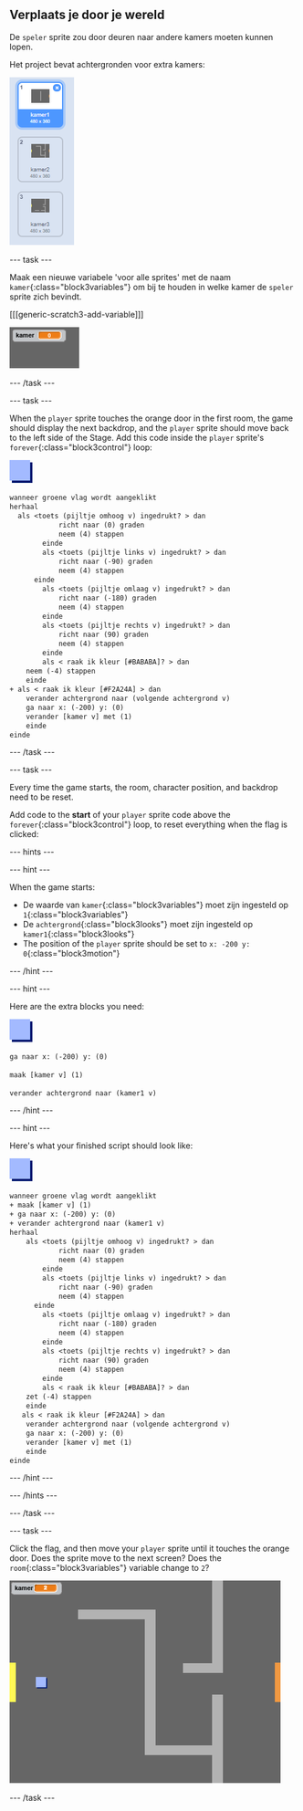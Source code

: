 ## Verplaats je door je wereld

De `speler` sprite zou door deuren naar andere kamers moeten kunnen lopen.

Het project bevat achtergronden voor extra kamers:

![screenshot](images/world-backdrops.png)

\--- task \---

Maak een nieuwe variabele 'voor alle sprites' met de naam `kamer`{:class="block3variables"} om bij te houden in welke kamer de `speler` sprite zich bevindt.

[[[generic-scratch3-add-variable]]]

![screenshot](images/world-room.png)

\--- /task \---

\--- task \---

When the `player` sprite touches the orange door in the first room, the game should display the next backdrop, and the `player` sprite should move back to the left side of the Stage. Add this code inside the `player` sprite's `forever`{:class="block3control"} loop:

![player](images/player.png)

```blocks3
wanneer groene vlag wordt aangeklikt
herhaal 
  als <toets (pijltje omhoog v) ingedrukt? > dan
            richt naar (0) graden
            neem (4) stappen
        einde
        als <toets (pijltje links v) ingedrukt? > dan
            richt naar (-90) graden
            neem (4) stappen
      einde
        als <toets (pijltje omlaag v) ingedrukt? > dan
            richt naar (-180) graden
            neem (4) stappen
        einde
        als <toets (pijltje rechts v) ingedrukt? > dan
            richt naar (90) graden
            neem (4) stappen
        einde
        als < raak ik kleur [#BABABA]? > dan
    neem (-4) stappen
    einde
+ als < raak ik kleur [#F2A24A] > dan
    verander achtergrond naar (volgende achtergrond v)
    ga naar x: (-200) y: (0)
    verander [kamer v] met (1)
    einde
einde
```

\--- /task \---

\--- task \---

Every time the game starts, the room, character position, and backdrop need to be reset.

Add code to the **start** of your `player` sprite code above the `forever`{:class="block3control"} loop, to reset everything when the flag is clicked:

\--- hints \---

\--- hint \---

When the game starts:

+ De waarde van `kamer`{:class="block3variables"} moet zijn ingesteld op `1`{:class="block3variables"}
+ De `achtergrond`{:class="block3looks"} moet zijn ingesteld op `kamer1`{:class="block3looks"}
+ The position of the `player` sprite should be set to `x: -200 y: 0`{:class="block3motion"}

\--- /hint \---

\--- hint \---

Here are the extra blocks you need:

![player](images/player.png)

```blocks3
ga naar x: (-200) y: (0)

maak [kamer v] (1)

verander achtergrond naar (kamer1 v)
```

\--- /hint \---

\--- hint \---

Here's what your finished script should look like:

![player](images/player.png)

```blocks3
wanneer groene vlag wordt aangeklikt
+ maak [kamer v] (1)
+ ga naar x: (-200) y: (0)
+ verander achtergrond naar (kamer1 v)
herhaal
    als <toets (pijltje omhoog v) ingedrukt? > dan
            richt naar (0) graden
            neem (4) stappen
        einde
        als <toets (pijltje links v) ingedrukt? > dan
            richt naar (-90) graden
            neem (4) stappen
      einde
        als <toets (pijltje omlaag v) ingedrukt? > dan
            richt naar (-180) graden
            neem (4) stappen
        einde
        als <toets (pijltje rechts v) ingedrukt? > dan
            richt naar (90) graden
            neem (4) stappen
        einde
        als < raak ik kleur [#BABABA]? > dan
    zet (-4) stappen
    einde
   als < raak ik kleur [#F2A24A] > dan
    verander achtergrond naar (volgende achtergrond v)
    ga naar x: (-200) y: (0)
    verander [kamer v] met (1)
    einde
einde
```

\--- /hint \---

\--- /hints \---

\--- /task \---

\--- task \---

Click the flag, and then move your `player` sprite until it touches the orange door. Does the sprite move to the next screen? Does the `room`{:class="block3variables"} variable change to `2`?

![screenshot](images/world-room-test.png)

\--- /task \---